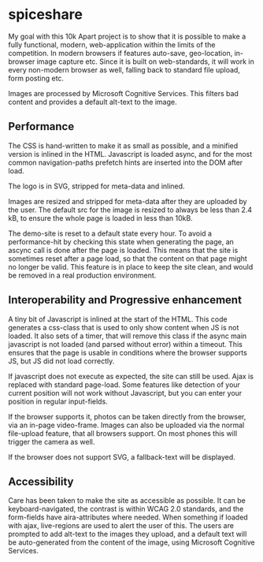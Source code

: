 # spiceshare

My goal with this 10k Apart project is to show that it is possible to make a fully functional, modern, web-application 
within the limits of the competition. In modern browsers if features auto-save, geo-location, in-browser image capture etc.
Since it is built on web-standards, it will work in every non-modern browser as well, falling back to standard file upload, form posting etc.

Images are processed by Microsoft Cognitive Services. 
This filters bad content and provides a default alt-text to the image.

## Performance

The CSS is hand-written to make it as small as possible, and a minified version is inlined in the HTML.
Javascript is loaded async, and for the most common navigation-paths prefetch hints are inserted into the DOM after load.

The logo is in SVG, stripped for meta-data and inlined. 

Images are resized and stripped for meta-data after they are uploaded by the user. 
The default src for the image is resized to always be less than 2.4 kB, to ensure the whole page
is loaded in less than 10kB.

The demo-site is reset to a default state every hour. 
To avoid a performance-hit by checking this state when generating the page, an ascync call is done after the page is loaded.
This means that the site is sometimes reset after a page load, so that the content on that page might no longer be valid.
This feature is in place to keep the site clean, and would be removed in a real production environment.

## Interoperability and Progressive enhancement 

A tiny bit of Javascript is inlined at the start of the HTML. This code generates a css-class that is used to 
only show content when JS is not loaded. It also sets of a timer, that will remove this class if the async main javascript
is not loaded (and parsed without error) within a timeout. 
This ensures that the page is usable in conditions where the browser supports JS, but JS did not load correctly.

If javascript does not execute as expected, the site can still be used. Ajax is replaced with standard page-load.
Some features like detection of your current position will not work without Javascript, but you can enter your
position in regular input-fields.

If the browser supports it, photos can be taken directly from the browser, via an in-page video-frame.
Images can also be uploaded via the normal file-upload feature, that all browsers support.
On most phones this will trigger the camera as well.

If the browser does not support SVG, a fallback-text will be displayed.

## Accessibility

Care has been taken to make the site as accessible as possible. It can be keyboard-navigated, 
the contrast is within WCAG 2.0 standards, and the form-fields have aira-attributes where needed.
When something if loaded with ajax, live-regions are used to alert the user of this.
The users are prompted to add alt-text to the images they upload, and a default text will be auto-generated
from the content of the image, using Microsoft Cognitive Services.

